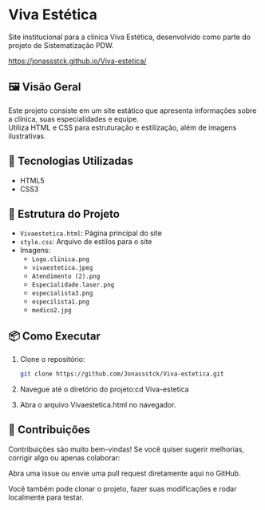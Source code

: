 # Viva Estética

Site institucional para a clínica Viva Estética, desenvolvido como parte do projeto de Sistematização PDW.

https://jonassstck.github.io/Viva-estetica/

## 🖼️ Visão Geral

Este projeto consiste em um site estático que apresenta informações sobre a clínica, suas especialidades e equipe.  
Utiliza HTML e CSS para estruturação e estilização, além de imagens ilustrativas.

## 🚀 Tecnologias Utilizadas

- HTML5  
- CSS3

## 📁 Estrutura do Projeto

- `Vivaestetica.html`: Página principal do site  
- `style.css`: Arquivo de estilos para o site  
- Imagens:  
  - `Logo.clinica.png`  
  - `vivaestetica.jpeg`  
  - `Atendimento (2).png`  
  - `Especialidade.laser.png`  
  - `especialista3.png`  
  - `especilista1.png`  
  - `medico2.jpg`

## 📦 Como Executar

1. Clone o repositório:
   ```bash
   git clone https://github.com/Jonassstck/Viva-estetica.git

2. Navegue até o diretório do projeto:cd Viva-estetica

3. Abra o arquivo Vivaestetica.html no navegador.

## 🤝 Contribuições

Contribuições são muito bem-vindas!
Se você quiser sugerir melhorias, corrigir algo ou apenas colaborar:

Abra uma issue ou envie uma pull request diretamente aqui no GitHub.

Você também pode clonar o projeto, fazer suas modificações e rodar localmente para testar.
